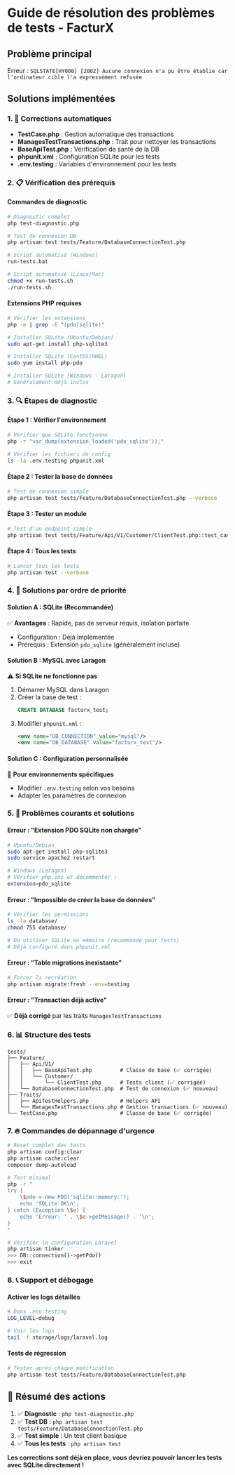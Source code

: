 # Guide de résolution des problèmes de tests - FacturX

## Problème principal
Erreur : `SQLSTATE[HY000] [2002] Aucune connexion n'a pu être établie car l'ordinateur cible l'a expressément refusée`

## Solutions implémentées

### 1. 🔧 Corrections automatiques
- **TestCase.php** : Gestion automatique des transactions
- **ManagesTestTransactions.php** : Trait pour nettoyer les transactions
- **BaseApiTest.php** : Vérification de santé de la DB
- **phpunit.xml** : Configuration SQLite pour les tests
- **.env.testing** : Variables d'environnement pour les tests

### 2. 📋 Vérification des prérequis

#### Commandes de diagnostic
```bash
# Diagnostic complet
php test-diagnostic.php

# Test de connexion DB
php artisan test tests/Feature/DatabaseConnectionTest.php

# Script automatisé (Windows)
run-tests.bat

# Script automatisé (Linux/Mac)
chmod +x run-tests.sh
./run-tests.sh
```

#### Extensions PHP requises
```bash
# Vérifier les extensions
php -m | grep -E "(pdo|sqlite)"

# Installer SQLite (Ubuntu/Debian)
sudo apt-get install php-sqlite3

# Installer SQLite (CentOS/RHEL)
sudo yum install php-pdo

# Installer SQLite (Windows - Laragon)
# Généralement déjà inclus
```

### 3. 🔍 Étapes de diagnostic

#### Étape 1 : Vérifier l'environnement
```bash
# Vérifier que SQLite fonctionne
php -r "var_dump(extension_loaded('pdo_sqlite'));"

# Vérifier les fichiers de config
ls -la .env.testing phpunit.xml
```

#### Étape 2 : Tester la base de données
```bash
# Test de connexion simple
php artisan test tests/Feature/DatabaseConnectionTest.php --verbose
```

#### Étape 3 : Tester un module
```bash
# Test d'un endpoint simple
php artisan test tests/Feature/Api/V1/Customer/ClientTest.php::test_can_list_clients
```

#### Étape 4 : Tous les tests
```bash
# Lancer tous les tests
php artisan test --verbose
```

### 4. 🚀 Solutions par ordre de priorité

#### Solution A : SQLite (Recommandée)
✅ **Avantages** : Rapide, pas de serveur requis, isolation parfaite
- Configuration : Déjà implémentée
- Prérequis : Extension `pdo_sqlite` (généralement incluse)

#### Solution B : MySQL avec Laragon
⚠️ **Si SQLite ne fonctionne pas**
1. Démarrer MySQL dans Laragon
2. Créer la base de test :
   ```sql
   CREATE DATABASE facturx_test;
   ```
3. Modifier `phpunit.xml` :
   ```xml
   <env name="DB_CONNECTION" value="mysql"/>
   <env name="DB_DATABASE" value="facturx_test"/>
   ```

#### Solution C : Configuration personnalisée
🔧 **Pour environnements spécifiques**
- Modifier `.env.testing` selon vos besoins
- Adapter les paramètres de connexion

### 5. 🐛 Problèmes courants et solutions

#### Erreur : "Extension PDO SQLite non chargée"
```bash
# Ubuntu/Debian
sudo apt-get install php-sqlite3
sudo service apache2 restart

# Windows (Laragon)
# Vérifier php.ini et décommenter :
extension=pdo_sqlite
```

#### Erreur : "Impossible de créer la base de données"
```bash
# Vérifier les permissions
ls -la database/
chmod 755 database/

# Ou utiliser SQLite en mémoire (recommandé pour tests)
# Déjà configuré dans phpunit.xml
```

#### Erreur : "Table migrations inexistante"
```bash
# Forcer la recréation
php artisan migrate:fresh --env=testing
```

#### Erreur : "Transaction déjà active"
✅ **Déjà corrigé** par les traits `ManagesTestTransactions`

### 6. 📊 Structure des tests

```
tests/
├── Feature/
│   ├── Api/V1/
│   │   ├── BaseApiTest.php         # Classe de base (✅ corrigée)
│   │   └── Customer/
│   │       └── ClientTest.php      # Tests client (✅ corrigée)
│   └── DatabaseConnectionTest.php  # Test de connexion (✅ nouveau)
├── Traits/
│   ├── ApiTestHelpers.php          # Helpers API
│   └── ManagesTestTransactions.php # Gestion transactions (✅ nouveau)
└── TestCase.php                    # Classe de base (✅ corrigée)
```

### 7. 🔥 Commandes de dépannage d'urgence

```bash
# Reset complet des tests
php artisan config:clear
php artisan cache:clear
composer dump-autoload

# Test minimal
php -r "
try {
    \$pdo = new PDO('sqlite::memory:');
    echo 'SQLite OK\n';
} catch (Exception \$e) {
    echo 'Erreur: ' . \$e->getMessage() . '\n';
}
"

# Vérifier la configuration Laravel
php artisan tinker
>>> DB::connection()->getPdo()
>>> exit
```

### 8. 📞 Support et débogage

#### Activer les logs détaillés
```bash
# Dans .env.testing
LOG_LEVEL=debug

# Voir les logs
tail -f storage/logs/laravel.log
```

#### Tests de régression
```bash
# Tester après chaque modification
php artisan test tests/Feature/DatabaseConnectionTest.php
```

## 🎯 Résumé des actions

1. ✅ **Diagnostic** : `php test-diagnostic.php`
2. ✅ **Test DB** : `php artisan test tests/Feature/DatabaseConnectionTest.php`
3. ✅ **Test simple** : Un test client basique
4. ✅ **Tous les tests** : `php artisan test`

**Les corrections sont déjà en place, vous devriez pouvoir lancer les tests avec SQLite directement !**

